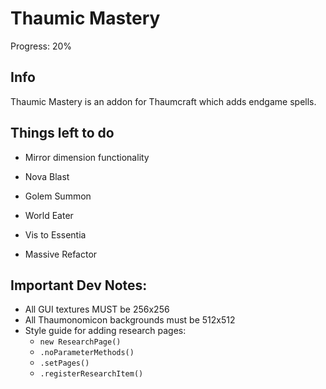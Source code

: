 # Thaumic Mastery

Progress: 20%

## Info
Thaumic Mastery is an addon for Thaumcraft which adds endgame spells.

## Things left to do
- Mirror dimension functionality
- Nova Blast
- Golem Summon
- World Eater
- Vis to Essentia


- Massive Refactor

## Important Dev Notes:
- All GUI textures MUST be 256x256
- All Thaumonomicon backgrounds must be 512x512
- Style guide for adding research pages:
  - `new ResearchPage()`
  - `.noParameterMethods()`
  - `.setPages()`
  - `.registerResearchItem()`